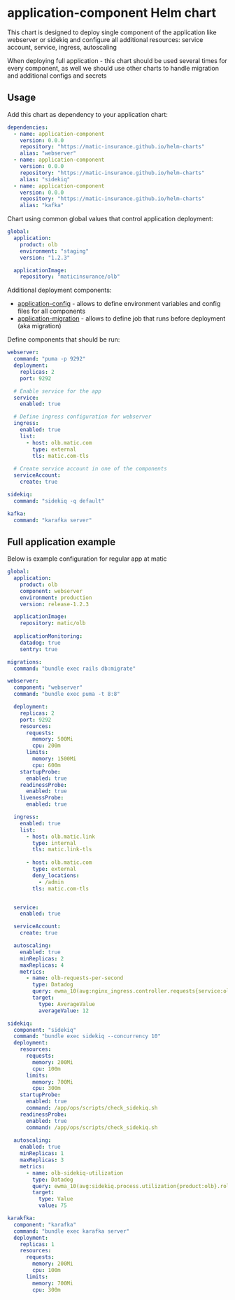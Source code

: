 # application-component Helm chart
This chart is designed to deploy single component of the application like webserver or sidekiq 
and configure all additional resources: service account, service, ingress, autoscaling

When deploying full application - this chart should be used several times for every component, 
as well we should use other charts to handle migration and additional configs and secrets

## Usage

Add this chart as dependency to your application chart:
```yaml
dependencies:
  - name: application-component
    version: 0.0.0
    repository: "https://matic-insurance.github.io/helm-charts"
    alias: "webserver"
  - name: application-component
    version: 0.0.0
    repository: "https://matic-insurance.github.io/helm-charts"
    alias: "sidekiq"
  - name: application-component
    version: 0.0.0
    repository: "https://matic-insurance.github.io/helm-charts"
    alias: "kafka"
```

Chart using common global values that control application deployment:
```yaml
global:
  application:
    product: olb
    environment: "staging"
    version: "1.2.3"

  applicationImage:
    repository: "maticinsurance/olb"
```

Additional deployment components:
- [application-config](../application-config) - allows to define environment variables and config files for all components
- [application-migration](../application-migration) - allows to define job that runs before deployment (aka migration)

Define components that should be run:

```yaml
webserver:
  command: "puma -p 9292"
  deployment:
    replicas: 2
    port: 9292

  # Enable service for the app
  service:
    enabled: true

  # Define ingress configuration for webserver
  ingress:
    enabled: true
    list:
      - host: olb.matic.com
        type: external
        tls: matic.com-tls
    
  # Create service account in one of the components
  serviceAccount:
    create: true

sidekiq:
  command: "sidekiq -q default"

kafka:
  command: "karafka server"
```

## Full application example

Below is example configuration for regular app at matic 
```yaml
global:
  application:
    product: olb
    component: webserver
    environment: production
    version: release-1.2.3

  applicationImage:
    repository: matic/olb
    
  applicationMonitoring:
    datadog: true
    sentry: true

migrations:
  command: "bundle exec rails db:migrate"

webserver:
  component: "webserver"
  command: "bundle exec puma -t 8:8"

  deployment:
    replicas: 2
    port: 9292
    resources:
      requests:
        memory: 500Mi
        cpu: 200m
      limits:
        memory: 1500Mi
        cpu: 600m
    startupProbe:
      enabled: true
    readinessProbe:
      enabled: true
    livenessProbe:
      enabled: true

  ingress:
    enabled: true
    list:
      - host: olb.matic.link
        type: internal
        tls: matic.link-tls
  
      - host: olb.matic.com
        type: external
        deny_locations:
          - /admin
        tls: matic.com-tls


  service:
    enabled: true

  serviceAccount:
    create: true

  autoscaling:
    enabled: true
    minReplicas: 2
    maxReplicas: 4
    metrics:
      - name: olb-requests-per-second
        type: Datadog
        query: ewma_10(avg:nginx_ingress.controller.requests{service:olb-webserver}.as_count().rollup(avg, 60))
        target:
          type: AverageValue
          averageValue: 12

sidekiq:
  component: "sidekiq"
  command: "bundle exec sidekiq --concurrency 10"
  deployment:
    resources:
      requests:
        memory: 200Mi
        cpu: 100m
      limits:
        memory: 700Mi
        cpu: 300m
    startupProbe:
      enabled: true
      command: /app/ops/scripts/check_sidekiq.sh
    readinessProbe:
      enabled: true
      command: /app/ops/scripts/check_sidekiq.sh
  
  autoscaling:
    enabled: true
    minReplicas: 1
    maxReplicas: 3
    metrics:
      - name: olb-sidekiq-utilization
        type: Datadog
        query: ewma_10(avg:sidekiq.process.utilization{product:olb}.rollup(avg, 60))
        target:
          type: Value
          value: 75

karakfka:
  component: "karafka"
  command: "bundle exec karafka server"
  deployment:
    replicas: 1
    resources:
      requests:
        memory: 200Mi
        cpu: 100m
      limits:
        memory: 700Mi
        cpu: 300m
```